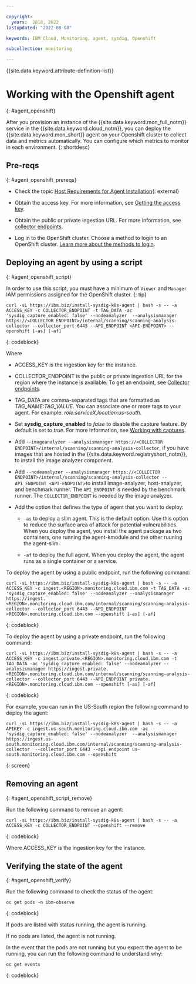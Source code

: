 ```yaml
---

copyright:
  years:  2018, 2022
lastupdated: "2022-08-08"

keywords: IBM Cloud, Monitoring, agent, sysdig, Openshift

subcollection: monitoring

---
```


{{site.data.keyword.attribute-definition-list}}

# Working with the Openshift agent
{: #agent_openshift}

After you provision an instance of the {{site.data.keyword.mon_full_notm}} service in the {{site.data.keyword.cloud_notm}}, you can deploy the {{site.data.keyword.mon_short}} agent on your Openshift cluster to collect data and metrics automatically. You can configure which metrics to monitor in each environment.
{: shortdesc}

   
## Pre-reqs
{: #agent_openshift_prereqs}

- Check the topic [Host Requirements for Agent Installation](https://docs.sysdig.com/en/host-requirements-for-agent-installation.html){: external}

- Obtain the access key. For more information, see [Getting the access key](/docs/monitoring?topic=monitoring-access_key).

- Obtain the public or private ingestion URL. For more information, see [collector endpoints](/docs/monitoring?topic=monitoring-endpoints#endpoints_ingestion).

- Log in to the OpenShift cluster. Choose a method to login to an OpenShift cluster. [Learn more about the methods to login](/docs/openshift?topic=openshift-access_cluster#access_automation).


## Deploying an agent by using a script
{: #agent_openshift_script}

In order to use this script, you must have a minimum of `Viewer` and `Manager` IAM permissions assigned for the OpenShift cluster.
{: tip}


```
curl -sL https://ibm.biz/install-sysdig-k8s-agent | bash -s -- -a ACCESS_KEY -c COLLECTOR_ENDPOINT -t TAG_DATA -ac 'sysdig_capture_enabled: false' --nodeanalyzer  --analysismanager https://<COLLECTOR ENDPOINT>/internal/scanning/scanning-analysis-collector --collector_port 6443 --API_ENDPOINT <API-ENDPOINT> --openshift [-as] [-af]
```
{: codeblock}

Where

* ACCESS_KEY is the ingestion key for the instance.

* COLLECTOR_ENDPOINT is the public or private ingestion URL for the region where the instance is available. To get an endpoint, see [Collector endpoints](/docs/monitoring?topic=monitoring-endpoints#endpoints_ingestion).

* TAG_DATA are comma-separated tags that are formatted as *TAG_NAME:TAG_VALUE*. You can associate one or more tags to your agent. For example: *role:serviceX,location:us-south*. 

* Set **sysdig_capture_enabled** to *false* to disable the capture feature. By default is set to *true*. For more information, see [Working with captures](/docs/monitoring?topic=monitoring-captures#captures).

* Add `--imageanalyzer --analysismanager https://<COLLECTOR ENDPOINT>/internal/scanning/scanning-analysis-collector`, if you have images that are hosted in the {{site.data.keyword.registryshort_notm}}, to install the image analyzer component.

* Add `--nodeanalyzer --analysismanager https://<COLLECTOR ENDPOINT>/internal/scanning/scanning-analysis-collector --API_ENDPOINT <API-ENDPOINT>`to install image-analyzer, host-analyzer, and benchmark runner. The `API_ENDPOINT` is needed by the benchmark runner. The `COLLECTOR_ENDPOINT` is needed by the image analyzer.

* Add the option that defines the type of agent that you want to deploy:

    - `-as` to deploy a slim agent. This is the default option. Use this option to reduce the surface area of attack for potential vulnerabilities. When you deploy the agent, you install the agent package as two containers, one running the agent-kmodule and the other ruuning the agent-slim. 

    - `-af` to deploy the full agent. When you deploy the agent, the agent runs as a single container or a service.


To deploy the agent by using a public endpoint, run the following command:

```
curl -sL https://ibm.biz/install-sysdig-k8s-agent | bash -s -- -a ACCESS_KEY -c ingest.<REGION>.monitoring.cloud.ibm.com -t TAG_DATA -ac 'sysdig_capture_enabled: false' --nodeanalyzer --analysismanager https://ingest.<REGION>.monitoring.cloud.ibm.com/internal/scanning/scanning-analysis-collector --collector_port 6443 --API_ENDPOINT <REGION>.monitoring.cloud.ibm.com --openshift [-as] [-af]
```
{: codeblock}

To deploy the agent by using a private endpoint, run the following command:

```
curl -sL https://ibm.biz/install-sysdig-k8s-agent | bash -s -- -a ACCESS_KEY -c ingest.private.<REGION>.monitoring.cloud.ibm.com -t TAG_DATA -ac 'sysdig_capture_enabled: false' --nodeanalyzer --analysismanager https://ingest.private.<REGION>.monitoring.cloud.ibm.com/internal/scanning/scanning-analysis-collector --collector_port 6443 --API_ENDPOINT private.<REGION>.monitoring.cloud.ibm.com --openshift [-as] [-af]
```
{: codeblock}



For example, you can run in the US-South region the following command to deploy the agent:

```
curl -sL https://ibm.biz/install-sysdig-k8s-agent | bash -s -- -a APIKEY -c ingest.us-south.monitoring.cloud.ibm.com -ac 'sysdig_capture_enabled: false' --nodeanalyzer  --analysismanager https://ingest.us-south.monitoring.cloud.ibm.com/internal/scanning/scanning-analysis-collector  --collector_port 6443 --api_endpoint us-south.monitoring.cloud.ibm.com --openshift
```
{: screen}




## Removing an agent
{: #agent_openshift_script_remove}

Run the following command to remove an agent:

```
curl -sL https://ibm.biz/install-sysdig-k8s-agent | bash -s -- -a ACCESS_KEY -c COLLECTOR_ENDPOINT --openshift --remove
```
{: codeblock}

Where ACCESS_KEY is the ingestion key for the instance.




## Verifying the state of the agent
{: #agent_openshift_verify}

Run the following command to check the status of the agent:

```text
oc get pods -n ibm-observe
```
{: codeblock}

If pods are listed with status running, the agent is running.

If no pods are listed, the agent is not running.

In the event that the pods are not running but you expect the agent to be running, you can run the following command to understand why:

```text
oc get events
```
{: codeblock}

   






